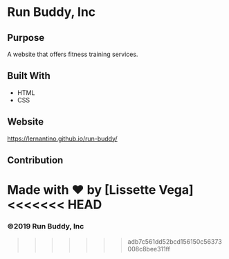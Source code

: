 # Run Buddy, Inc

## Purpose
A website that offers fitness training services. 


## Built With
* HTML
* CSS

## Website
https://lernantino.github.io/run-buddy/

## Contribution
Made with ❤️ by [Lissette Vega]
<<<<<<< HEAD
=======

### ©️2019 Run Buddy, Inc 
>>>>>>> adb7c561dd52bcd156150c56373008c8bee311ff
